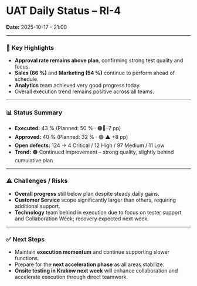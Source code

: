 # UAT Daily Status – RI-4  
**Date:** 2025-10-17  - 21:00

---

### 🔹 Key Highlights
- **Approval rate remains above plan**, confirming strong test quality and focus.  
- **Sales (66 %)** and **Marketing (54 %)** continue to perform ahead of schedule.  
- **Analytics** team achieved very good progress today.  
- Overall execution trend remains positive across all teams.  

---

### 📊 Status Summary
- **Executed:** 43 % (Planned: 50 % · 🟠🔻–7 pp)  
- **Approved:** 40 % (Planned: 32 % · 🟢 ▲ +8 pp)  
- **Open defects:** 124 → 4 Critical / 12 High / 97 Medium / 11 Low  
- **Trend:** 🟠 Continued improvement – strong quality, slightly behind cumulative plan  

---

### ⚠️ Challenges / Risks
- **Overall progress** still below plan despite steady daily gains.  
- **Customer Service** scope significantly larger than others, requiring additional support.  
- **Technology** team behind in execution due to focus on tester support and Collaboration Week; recovery expected next week.  

---

### ✅ Next Steps
- Maintain **execution momentum** and continue supporting slower functions.  
- Prepare for the **next acceleration phase** as all areas stabilize.  
- **Onsite testing in Krakow next week** will enhance collaboration and accelerate execution through direct teamwork.


